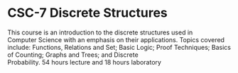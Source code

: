 # CSC-7 Discrete Structures
This  course  is  an  introduction  to  the  discrete  structures  used  in  
Computer Science with an emphasis on their applications. Topics 
covered include: Functions, Relations and Set; Basic Logic; Proof 
Techniques;  Basics  of  Counting;  Graphs  and  Trees;  and  Discrete  
Probability. 54 hours lecture and 18 hours laboratory
